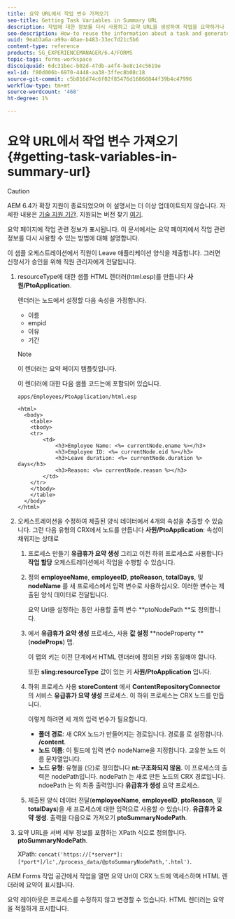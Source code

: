 ```yaml
---
title: 요약 URL에서 작업 변수 가져오기
seo-title: Getting Task Variables in Summary URL
description: 작업에 대한 정보를 다시 사용하고 요약 URL을 생성하여 작업을 요약하거나 설명하는 방법입니다.
seo-description: How-to reuse the information about a task and generate a Summary URL to summarize or describe a task.
uuid: 9eab3a6a-a99a-40ae-b483-33ec7d21c5b6
content-type: reference
products: SG_EXPERIENCEMANAGER/6.4/FORMS
topic-tags: forms-workspace
discoiquuid: 6dc31bec-b02d-47db-a4f4-be8c14c5619e
exl-id: f80d006b-6970-4448-aa38-3ffec8b08c18
source-git-commit: c5b816d74c6f02f85476d16868844f39b4c47996
workflow-type: tm+mt
source-wordcount: '468'
ht-degree: 1%

---
```


# 요약 URL에서 작업 변수 가져오기 {#getting-task-variables-in-summary-url}

>[!CAUTION]
>
>AEM 6.4가 확장 지원이 종료되었으며 이 설명서는 더 이상 업데이트되지 않습니다. 자세한 내용은 [기술 지원 기간](https://helpx.adobe.com/kr/support/programs/eol-matrix.html). 지원되는 버전 찾기 [여기](https://experienceleague.adobe.com/docs/).

요약 페이지에 작업 관련 정보가 표시됩니다. 이 문서에서는 요약 페이지에서 작업 관련 정보를 다시 사용할 수 있는 방법에 대해 설명합니다.

이 샘플 오케스트레이션에서 직원이 Leave 애플리케이션 양식을 제출합니다. 그러면 신청서가 승인을 위해 직원 관리자에게 전달됩니다.

1. resourceType에 대한 샘플 HTML 렌더러(html.esp)를 만듭니다 **사원/PtoApplication**.

   렌더러는 노드에서 설정할 다음 속성을 가정합니다.

   * 이름
   * empid
   * 이유
   * 기간

   >[!NOTE]
   >
   >이 렌더러는 요약 페이지 템플릿입니다.

   이 렌더러에 대한 다음 샘플 코드는에 포함되어 있습니다.

   `apps/Employees/PtoApplication/html.esp`

   ```
   <html>
     <body>
       <table>
       <tbody>
       <tr>
           <td>
               <h3>Employee Name: <%= currentNode.ename %></h3>
               <h3>Employee ID: <%= currentNode.eid %></h3>
               <h3>Leave duration: <%= currentNode.duration %> days</h3>
               <h3>Reason: <%= currentNode.reason %></h3>
           </td>
       </tr>
       </tbody>
       </table>
     </body>
   </html>
   ```

1. 오케스트레이션을 수정하여 제출된 양식 데이터에서 4개의 속성을 추출할 수 있습니다. 그런 다음 유형의 CRX에서 노드를 만듭니다 **사원/PtoApplication**: 속성이 채워지는 상태로

   1. 프로세스 만들기 **유급휴가 요약 생성** 그리고 이전 하위 프로세스로 사용합니다 **작업 할당** 오케스트레이션에서 작업을 수행할 수 있습니다.
   1. 정의 **employeeName**, **employeeID**, **ptoReason**, **totalDays**, 및 **nodeName** 를 새 프로세스에서 입력 변수로 사용하십시오. 이러한 변수는 제출된 양식 데이터로 전달됩니다.

      요약 Url을 설정하는 동안 사용할 출력 변수 **ptoNodePath **도 정의합니다.

   1. 에서 **유급휴가 요약 생성** 프로세스, 사용 **값 설정** **nodeProperty **(**nodeProps**) 맵.

      이 맵의 키는 이전 단계에서 HTML 렌더러에 정의된 키와 동일해야 합니다.

      또한 **sling:resourceType** 값이 있는 키 **사원/PtoApplication** 입니다.

   1. 하위 프로세스 사용 **storeContent** 에서 **ContentRepositoryConnector** 의 서비스 **유급휴가 요약 생성** 프로세스. 이 하위 프로세스는 CRX 노드를 만듭니다.

      이렇게 하려면 세 개의 입력 변수가 필요합니다.

      * **폴더 경로**: 새 CRX 노드가 만들어지는 경로입니다. 경로를 로 설정합니다. **/content**.
      * **노드 이름**: 이 필드에 입력 변수 nodeName을 지정합니다. 고유한 노드 이름 문자열입니다.
      * **노드 유형**: 유형을 (으)로 정의합니다 **nt:구조화되지 않음**. 이 프로세스의 출력은 nodePath입니다. nodePath 는 새로 만든 노드의 CRX 경로입니다. ndoePath 는 의 최종 출력입니다 **유급휴가 생성** 요약 프로세스.
   1. 제출된 양식 데이터 전달(**employeeName**, **employeeID**, **ptoReason**, 및 **totalDays**)을 새 프로세스에 대한 입력으로 사용할 수 있습니다. **유급휴가 요약 생성**. 출력을 다음으로 가져오기 **ptoSummaryNodePath**.


1. 요약 URL을 서버 세부 정보를 포함하는 XPath 식으로 정의합니다. **ptoSummaryNodePath**.

   XPath: `concat('https://[*server*]:[*port*]/lc',/process_data/@ptoSummaryNodePath,'.html')`.

AEM Forms 작업 공간에서 작업을 열면 요약 Url이 CRX 노드에 액세스하며 HTML 렌더러에 요약이 표시됩니다.

요약 레이아웃은 프로세스를 수정하지 않고 변경할 수 있습니다. HTML 렌더러는 요약을 적절하게 표시합니다.
